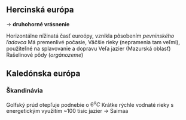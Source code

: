 

## Hercinská európa

-> **druhohorné vrásnenie**

Horizontálne nížinatá časť euroópy, vznikla pôsobením *pevninského ľadovca*
Má premenlivé počasie, 
Väčšie rieky (nepramenia tam veľmi), použiteľné na splavovanie a dopravu
Veľa jazier (Mazurská oblasť)
Rašelinové pôdy (*orgánozeme*)


## Kaledónska európa

### Škandinávia

Golfský prúd otepľuje podnebie o $6^oC$
Krátke rýchle vodnaté rieky s energetickým využitím
~100 tisíc jazier -> Saimaa
